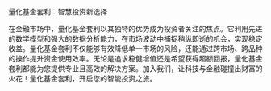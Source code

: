 量化基金套利：智慧投资新选择  

在金融市场中，量化基金套利以其独特的优势成为投资者关注的焦点。它利用先进的数学模型和强大的数据分析能力，在市场波动中捕捉稍纵即逝的机会，实现稳定收益。量化基金套利不仅能够有效降低单一市场的风险，还能通过跨市场、跨品种的操作提升资金使用效率。无论是追求稳健增值还是希望获得超额回报，量化基金套利都能为您提供专业且高效的解决方案。加入我们，让科技与金融碰撞出财富的火花！量化基金套利，开启您的智能投资之旅。
